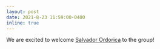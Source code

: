 ```yaml
---
layout: post
date: 2021-8-23 11:59:00-0400
inline: true
---
```


We are excited to welcome <a href="https://news.psu.edu/story/665876/2021/08/11/academics/paying-it-forward-engineer-training-support-future-engineers" target="_blank" rel="noopener noreferrer">Salvador Ordorica</a> to the group!